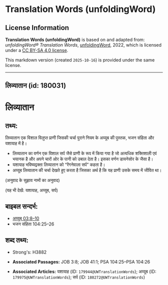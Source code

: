 # Translation Words (unfoldingWord)

## License Information

**Translation Words (unfoldingWord)** is based on and adapted from: _unfoldingWord® Translation Words_, [unfoldingWord](https://unfoldingword.org/utw), 2022, which is licensed under a [CC BY-SA 4.0 license](https://creativecommons.org/licenses/by-sa/4.0/legalcode.en).

This markdown version (created `2025-10-16`) is provided under the same license.



--------------------------------

## लिव्यातान (id: 180031)

लिव्यातान
=========

तथ्य:
-----

लिव्यातान एक विशाल विलुप्त प्राणी जिसकी चर्चा पुराने नियम के अय्यूब की पुस्तक, भजन संहिता और यशायाह में है।

* लिव्यातान का वर्णन एक विशाल सर्प जैसे प्राणी के रूप में किया गया है जो अत्यधिक शक्तिशाली एवं भयानक है और अपने चारों ओर के पानी को उबाल देता है। इसका वर्णन डायनेसोर के जैसा है।
* यशायाह भविष्यद्वक्ता लिव्यातान को “रेंगनेवाला सर्प” कहता है।
* अय्यूब लिव्यातान की चर्चा देखते हुए करता है जिसका अर्थ है कि यह प्राणी उसके समय में जीवित था।

(अनुवाद के सुझाव नामों का अनुवाद)

(यह भी देखें: यशायाह, अय्यूब, सर्प)

बाइबल सन्दर्भ:
--------------

* [अय्यूब 03:8–10](https://ref.ly/Job3:8-Job3:10)
* भजन संहिता 104:25–26

शब्द तथ्य:
----------

* Strong's: H3882

* **Associated Passages:** JOB 3:8; JOB 41:1; PSA 104:25–PSA 104:26
* **Associated Articles:** यशायाह (ID: `179944@UWTranslationWords`); अय्यूब (ID: `179975@UWTranslationWords`); सर्प (ID: `180272@UWTranslationWords`)

